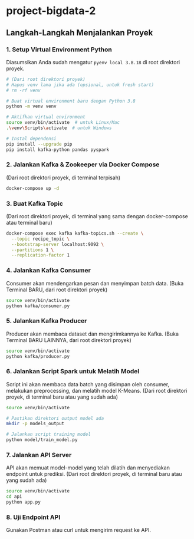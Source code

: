 # project-bigdata-2

## Langkah-Langkah Menjalankan Proyek

### 1. Setup Virtual Environment Python

Diasumsikan Anda sudah mengatur `pyenv local 3.8.18` di root direktori proyek.

```bash
# (Dari root direktori proyek)
# Hapus venv lama jika ada (opsional, untuk fresh start)
# rm -rf venv

# Buat virtual environment baru dengan Python 3.8
python -m venv venv

# Aktifkan virtual environment
source venv/bin/activate  # untuk Linux/Mac
.\venv\Scripts\activate  # untuk Windows

# Instal dependensi
pip install --upgrade pip
pip install kafka-python pandas pyspark
```

### 2. Jalankan Kafka & Zookeeper via Docker Compose

(Dari root direktori proyek, di terminal terpisah)

```bash
docker-compose up -d
```

### 3. Buat Kafka Topic

(Dari root direktori proyek, di terminal yang sama dengan docker-compose atau terminal baru)

```bash
docker-compose exec kafka kafka-topics.sh --create \
  --topic recipe_topic \
  --bootstrap-server localhost:9092 \
  --partitions 1 \
  --replication-factor 1
```

### 4. Jalankan Kafka Consumer

Consumer akan mendengarkan pesan dan menyimpan batch data.
(Buka Terminal BARU, dari root direktori proyek)

```bash
source venv/bin/activate
python kafka/consumer.py
```

### 5. Jalankan Kafka Producer

Producer akan membaca dataset dan mengirimkannya ke Kafka.
(Buka Terminal BARU LAINNYA, dari root direktori proyek)

```bash
source venv/bin/activate
python kafka/producer.py
```

### 6. Jalankan Script Spark untuk Melatih Model

Script ini akan membaca data batch yang disimpan oleh consumer, melakukan preprocessing, dan melatih model K-Means.
(Dari root direktori proyek, di terminal baru atau yang sudah ada)

```bash
source venv/bin/activate

# Pastikan direktori output model ada
mkdir -p models_output

# Jalankan script training model
python model/train_model.py
```

### 7. Jalankan API Server

API akan memuat model-model yang telah dilatih dan menyediakan endpoint untuk prediksi.
(Dari root direktori proyek, di terminal baru atau yang sudah ada)

```bash
source venv/bin/activate
cd api
python app.py
```

### 8. Uji Endpoint API

Gunakan Postman atau curl untuk mengirim request ke API.
